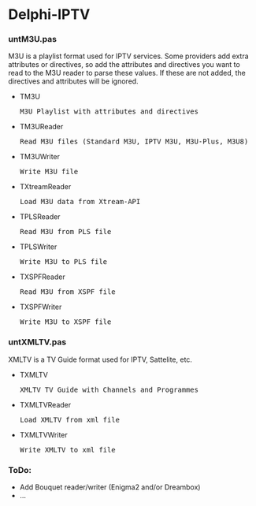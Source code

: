 <h1>Delphi-IPTV</h1>

<h3>untM3U.pas</h3>
<p>M3U is a playlist format used for IPTV services. Some providers add extra attributes or directives, so add the attributes and directives you want to read to the M3U reader to parse these values. If these are not added, the directives and attributes will be ignored.</p>
<ul>
  <li>TM3U<pre>M3U Playlist with attributes and directives</pre></li>
  <li>TM3UReader<pre>Read M3U files (Standard M3U, IPTV M3U, M3U-Plus, M3U8)</pre></li>
  <li>TM3UWriter<pre>Write M3U file</pre></li>
  <li>TXtreamReader<pre>Load M3U data from Xtream-API</pre></li>
  <li>TPLSReader<pre>Read M3U from PLS file</pre></li>
  <li>TPLSWriter<pre>Write M3U to PLS file</pre></li>
  <li>TXSPFReader<pre>Read M3U from XSPF file</pre></li>
  <li>TXSPFWriter<pre>Write M3U to XSPF file</pre></li>
</ul>

<h3>untXMLTV.pas</h3>
<p>XMLTV is a TV Guide format used for IPTV, Sattelite, etc.</p>
<ul>
  <li>TXMLTV<pre>XMLTV TV Guide with Channels and Programmes</pre></li>
  <li>TXMLTVReader<pre>Load XMLTV from xml file</pre></li>
  <li>TXMLTVWriter<pre>Write XMLTV to xml file</pre></li>
</ul>

<h3>ToDo:</h3>
<ul>
  <li>Add Bouquet reader/writer (Enigma2 and/or Dreambox)</li>
  <li>...</li>
</ul>
    
